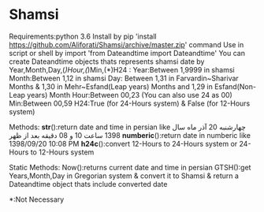 # Shamsi
Requirements:python 3.6
Install by pip 'install https://github.com/Aliforati/Shamsi/archive/master.zip' command
Use in script or shell by import 'from Dateandtime import Dateandtime'
You can create Dateandtime objects thats represents shamsi date by Year,Month,Day,(*)Hour,(*)Min,(*)H24 :
Year:Between 1,9999 in shamsi
Month:Between 1,12 in shamsi
Day: Between 1,31 in Farvardin~Sharivar Months & 1,30 in Mehr~Esfand(Leap years) Months and 1,29 in Esfand(Non-Leap years) Month
Hour:Between 00,23 (You can also use 24 as 00)
Min:Between 00,59
H24:True (for 24-Hours system) & False (for 12-Hours system)

Methods:
__str__():return date and time in persian like چهارشنبه 20 آذر ماه سال 1398 ساعت 10 و 08 دقیقه بعد از ظهر
__numberic__():return date in numberic like 1398/09/20 10:08 PM
__h24c__():convert 12-Hours to 24-Hours system or 24-Hours to 12-Hours system

Static Methods:
Now():returns current date and time in persian
GTSH():get Years,Month,Day in Gregorian system & convert it to Shamsi & return a Dateandtime object thats include converted date


*:Not Necessary
